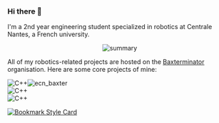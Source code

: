 ### Hi there 👋

I'm a 2nd year engineering student specialized in robotics at Centrale Nantes, a French university.
<p align="center">
<picture>
  <source media="(prefers-color-scheme: dark)" srcset="https://github-profile-summary-cards.vercel.app/api/cards/profile-details?username=meltwin&theme=nord_dark">
  <source media="(prefers-color-scheme: light)" srcset="https://github-profile-summary-cards.vercel.app/api/cards/profile-details?username=meltwin">
  <img alt="summary" src="https://github-profile-summary-cards.vercel.app/api/cards/profile-details?username=meltwin">
</picture>
</p>

All of my robotics-related projects are hosted on the [Baxterminator](https://github.com/Baxterminator) organisation. Here are some core projects of mine:

<div style="display:flex;flex-direction:row;">
	<div style="display:flex;flex-direction:column;">
		<div><img src="https://img.shields.io/badge/C%2B%2B-00599C?style=for-the-badge&logo=c%2B%2B&logoColor=white" alt="C++"/></div>
		<div><img src="https://img.shields.io/badge/Qt-41CD52?style=for-the-badge&logo=qt&logoColor=white" alt="C++"/></div>
	</div>
	<img src="https://svg.bookmark.style/api?url=https://github.com/Baxterminator/ecn_baxter&style=horizontal" alt="ecn_baxter">
</div>

<img src="https://img.shields.io/badge/Python-2E6C9D?style=for-the-badge&logo=python&logoColor=yellow" alt="C++" style="vertical-align: middle;"/>

[![Bookmark Style Card](https://svg.bookmark.style/api?url=https://github.com/Baxterminator/robot_analysis&style=horizontal)](https://github.com/Baxterminator/robot_analysis)
